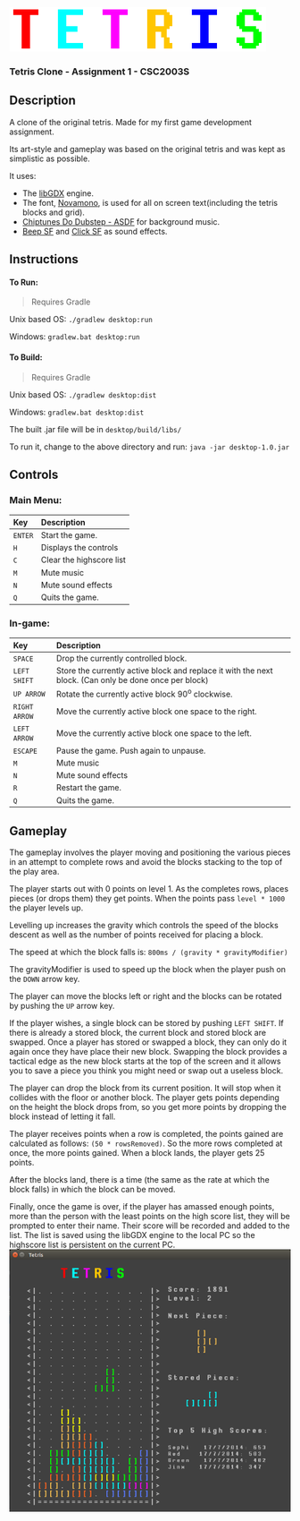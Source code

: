 ![Tetris](tetris.png)

### Tetris Clone - Assignment 1 - CSC2003S

## Description
A clone of the original tetris. Made for my first game development assignment.

Its art-style and gameplay was based on the original tetris and was kept as simplistic as
possible.

It uses:

 * The [libGDX](http://libgdx.badlogicgames.com/) engine.
 * The font, [Novamono](https://www.google.com/fonts/specimen/Nova+Mono), is used for all on
 screen text(including the tetris blocks and grid).
 * [Chiptunes Do Dubstep - ASDF](http://youtube.com/findAuthor) for background music.
 * [Beep SF](findLink) and [Click SF](findLink) as sound effects.

## Instructions
#### To Run:

> Requires Gradle

Unix based OS: `./gradlew desktop:run`

Windows: `gradlew.bat desktop:run`

#### To Build:

> Requires Gradle

Unix based OS: `./gradlew desktop:dist`

Windows: `gradlew.bat desktop:dist`

The built .jar file will be in `desktop/build/libs/`

To run it, change to the above directory and run: `java -jar desktop-1.0.jar`

## Controls

### Main Menu:

|Key            | Description|
|:--------------|:------------|
|`ENTER`        | Start the game.|
|`H`            | Displays the controls|
|`C`            | Clear the highscore list|
|`M`            | Mute music|
|`N`            | Mute sound effects|
|`Q`            | Quits the game.|


### In-game:

|Key            | Description|
|:--------------|:------------|
|`SPACE`        | Drop the currently controlled block.|
|`LEFT SHIFT`   | Store the currently active block and replace it with the next block. (Can only be done once per block)|
|`UP ARROW`     | Rotate the currently active block 90<sup>o</sup> clockwise.|
|`RIGHT ARROW`  | Move the currently active block one space to the right.|
|`LEFT ARROW`   | Move the currently active block one space to the left.|
|`ESCAPE`       | Pause the game. Push again to unpause.|
|`M`            | Mute music|
|`N`            | Mute sound effects|
|`R`            | Restart the game.|
|`Q`            | Quits the game.|


## Gameplay

The gameplay involves the player moving and positioning the various pieces in an attempt to complete
rows and avoid the blocks stacking to the top of the play area.

The player starts out with 0 points on level 1. As the completes rows, places pieces (or drops
them) they get points. When the points pass `level * 1000` the player levels up.

Levelling up increases the gravity which controls the speed of the blocks descent as well as the
number of points received for placing a block.

The speed at which the block falls is: `800ms / (gravity * gravityModifier)`

The gravityModifier is used to speed up the block when the player push on the `DOWN` arrow key.

The player can move the blocks left or right and the blocks can be rotated by pushing the `UP`
arrow key.

If the player wishes, a single block can be stored by pushing `LEFT SHIFT`. If there is already a
stored block, the current block and stored block are swapped. Once a player has stored or
swapped a block, they can only do it again once they have place their new block. Swapping the
block provides a tactical edge as the new block starts at the top of the screen and it allows
you to save a piece you think you might need or swap out a useless block.

The player can drop the block from its current position. It will stop when it collides with the
floor or another block. The player gets points depending on the height the block drops from, so
you get more points by dropping the block instead of letting it fall.

The player receives points when a row is completed, the points gained are calculated as follows:
`(50 * rowsRemoved)`. So the more rows completed at once, the more points gained. When a block
lands, the player gets 25 points.

After the blocks land, there is a time (the same as the rate at which the block falls) in which the
block can be moved.

Finally, once the game is over, if the player has amassed enough points, more than the person
with the least points on the high score list, they will be prompted to enter their name. Their
score will be recorded and added to the list. The list is saved using the libGDX engine to the
local PC so the highscore list is persistent on the current PC.
![Screenshot](screenshot1.png)
